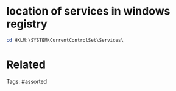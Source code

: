 # location of services in windows registry
```powershell
cd HKLM:\SYSTEM\CurrentControlSet\Services\
```

# Related

Tags:
    #assorted
